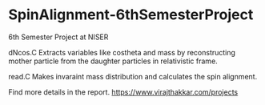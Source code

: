 # SpinAlignment-6thSemesterProject
6th Semester Project at NISER

dNcos.C
Extracts variables like costheta and mass by reconstructing mother particle from the daughter particles in relativistic frame.

read.C
Makes invaraint mass distribution and calculates the spin alignment.

Find more details in the report. 
https://www.virajthakkar.com/projects

